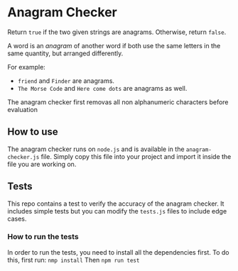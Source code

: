 # Anagram Checker

Return `true` if the two given strings are anagrams. Otherwise, return `false`.

A word is an <dfn>anagram</dfn> of another word if both use the same letters in the same quantity, but arranged differently.

For example:
- `friend` and `Finder` are anagrams.
- `The Morse Code` and `Here come dots` are anagrams as well.

The anagram checker first removas all non alphanumeric characters before evaluation

## How to use
The anagram checker runs on `node.js` and is available in the `anagram-checker.js` file. Simply copy this file into your project and import it inside the file you are working on.

## Tests
This repo contains a test to verify the accuracy of the anagram checker. It includes simple tests but you can modify the `tests.js` files to include edge cases.

### How to run the tests
In order to run the tests, you need to install all the dependencies first. To do this, first run:
`nmp install`
Then
`npm run test`